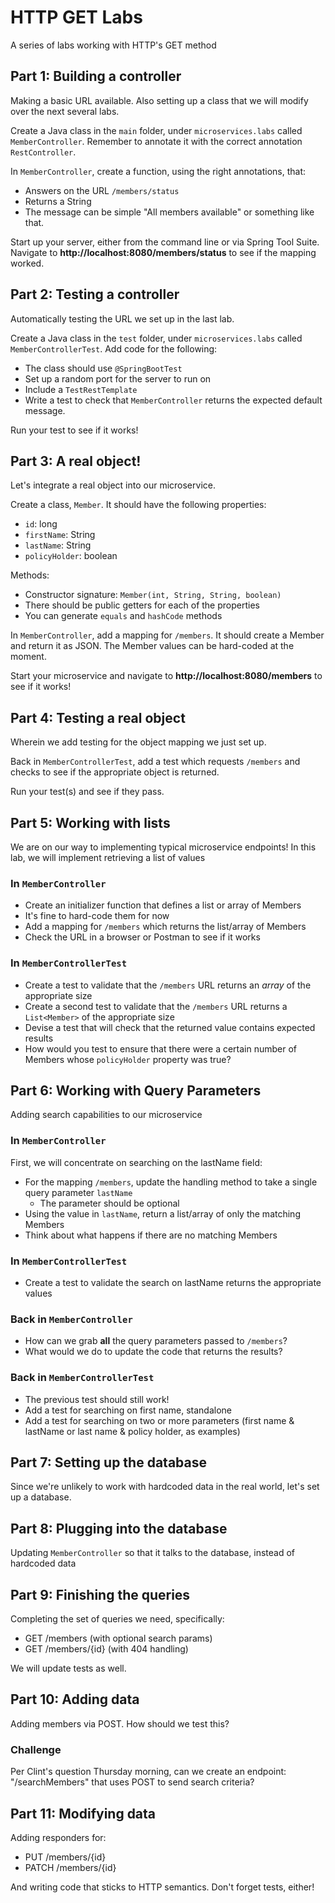 # HTTP GET Labs

A series of labs working with HTTP's GET method

## Part 1: Building a controller

Making a basic URL available. Also setting up a class that we will modify
over the next several labs.

Create a Java class in the `main` folder, under `microservices.labs` called `MemberController`.
Remember to annotate it with the correct annotation `RestController`.

In `MemberController`, create a function, using the right annotations, that:

- Answers on the URL `/members/status`
- Returns a String
- The message can be simple "All members available" or something like that.

Start up your server, either from the command line or via Spring Tool Suite.
Navigate to **http://localhost:8080/members/status** to see if the mapping worked.

## Part 2: Testing a controller

Automatically testing the URL we set up in the last lab.

Create a Java class in the `test` folder, under `microservices.labs` called `MemberControllerTest`.
Add code for the following:

- The class should use `@SpringBootTest`
- Set up a random port for the server to run on
- Include a `TestRestTemplate`
- Write a test to check that `MemberController` returns the expected default message.

Run your test to see if it works!

## Part 3: A real object!

Let's integrate a real object into our microservice.

Create a class, `Member`. It should have the following properties:

- `id`: long
- `firstName`: String
- `lastName`: String
- `policyHolder`: boolean

Methods:

- Constructor signature: `Member(int, String, String, boolean)`
- There should be public getters for each of the properties
- You can generate `equals` and `hashCode` methods

In `MemberController`, add a mapping for `/members`. It should create a Member and return it as JSON.
The Member values can be hard-coded at the moment.

Start your microservice and navigate to **http://localhost:8080/members** to see if it works!

## Part 4: Testing a real object

Wherein we add testing for the object mapping we just set up.

Back in `MemberControllerTest`, add a test which requests `/members` and checks
to see if the appropriate object is returned.

Run your test(s) and see if they pass.

## Part 5: Working with lists

We are on our way to implementing typical microservice endpoints! In this
lab, we will implement retrieving a list of values

### In `MemberController`

- Create an initializer function that defines a list or array of Members
- It's fine to hard-code them for now
- Add a mapping for `/members` which returns the list/array of Members
- Check the URL in a browser or Postman to see if it works

### In `MemberControllerTest`

- Create a test to validate that the `/members` URL returns an _array_ of the
  appropriate size
- Create a second test to validate that the `/members` URL returns a `List<Member>`
  of the appropriate size
- Devise a test that will check that the returned value contains expected results
- How would you test to ensure that there were a certain number of Members
  whose `policyHolder` property was true?

## Part 6: Working with Query Parameters

Adding search capabilities to our microservice

### In `MemberController`

First, we will concentrate on searching on the lastName field:

- For the mapping `/members`, update the handling method to take a single query parameter `lastName`
  - The parameter should be optional
- Using the value in `lastName`, return a list/array of only the matching Members
- Think about what happens if there are no matching Members

### In `MemberControllerTest`

- Create a test to validate the search on lastName returns the appropriate values

### Back in `MemberController`

- How can we grab **all** the query parameters passed to `/members`?
- What would we do to update the code that returns the results?

### Back in `MemberControllerTest`

- The previous test should still work!
- Add a test for searching on first name, standalone
- Add a test for searching on two or more parameters
  (first name & lastName or last name & policy holder, as examples)

## Part 7: Setting up the database

Since we're unlikely to work with hardcoded data in the real world, let's set up a database.

## Part 8: Plugging into the database

Updating `MemberController` so that it talks to the database, instead of hardcoded data

## Part 9: Finishing the queries

Completing the set of queries we need, specifically:

- GET /members (with optional search params)
- GET /members/{id} (with 404 handling)

We will update tests as well.

## Part 10: Adding data

Adding members via POST. How should we test this?

### Challenge

Per Clint's question Thursday morning, can we create an endpoint: "/searchMembers" that uses POST to send search criteria?

## Part 11: Modifying data

Adding responders for:

- PUT /members/{id}
- PATCH /members/{id}

And writing code that sticks to HTTP semantics. Don't forget tests, either!
